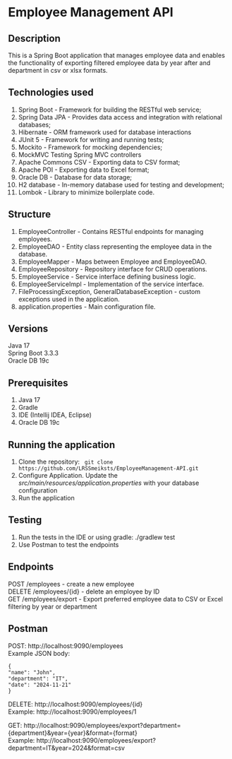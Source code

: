 # Employee Management API
## Description 
This is a Spring Boot application that manages employee data and enables the
functionality of exporting filtered employee data by year after
and department in csv or xlsx formats.

## Technologies used
1. Spring Boot - Framework for building the RESTful web service;
2. Spring Data JPA -  Provides data access and integration with relational databases;
3. Hibernate - ORM framework used for database interactions
4. JUnit 5 - Framework for writing and running tests;
5. Mockito - Framework for mocking dependencies;
6. MockMVC Testing Spring MVC controllers
7. Apache Commons CSV - Exporting data to CSV format;
8. Apache POI - Exporting data to Excel format;
9. Oracle DB - Database for data storage;
10. H2 database - In-memory database used for testing and development;
11. Lombok - Library to minimize boilerplate code.

## Structure

1. EmployeeController - Contains RESTful endpoints for managing employees.
2. EmployeeDAO - Entity class representing the employee data in the database.
3. EmployeeMapper - Maps between Employee and EmployeeDAO.
4. EmployeeRepository - Repository interface for CRUD operations.
5. EmployeeService - Service interface defining business logic.
6. EmployeeServiceImpl -  Implementation of the service interface.
7. FileProcessingException, GeneralDatabaseException - custom exceptions used in the application.
8. application.properties -  Main configuration file.

## Versions
Java 17 <br>
Spring Boot 3.3.3 <br>
Oracle DB 19c <br>

## Prerequisites
1. Java 17
2. Gradle
3. IDE (Intellij IDEA, Eclipse)
4. Oracle DB 19c

## Running the application
1. Clone the repository:
` git clone https://github.com/LRSSmeiksts/EmployeeManagement-API.git`
2. Configure Application. Update the _src/main/resources/application.properties_ with your database configuration
3. Run the application

## Testing
1. Run the tests in the IDE or using gradle: ./gradlew test
2. Use Postman to test the endpoints

## Endpoints 
POST /employees - create a new employee <br>
DELETE /employees/{id} - delete an employee by ID <br> 
GET /employees/export - Export preferred employee data to CSV or Excel filtering by year or department

## Postman 
POST: http://localhost:9090/employees <br>
Example JSON body:
```
{
"name": "John",
"department": "IT",
"date": "2024-11-21"
}
```
DELETE: http://localhost:9090/employees/{id} <br>
Example: http://localhost:9090/employees/1

GET: http://localhost:9090/employees/export?department={department}&year={year}&format={format} <br>
Example: http://localhost:9090/employees/export?department=IT&year=2024&format=csv
